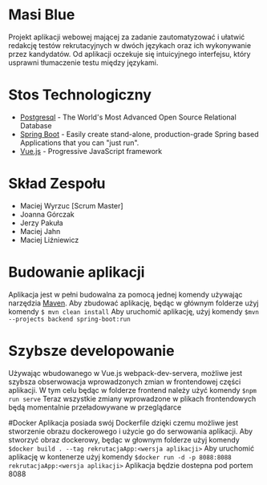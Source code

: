 # Masi Blue
Projekt aplikacji webowej mającej za zadanie zautomatyzować i ułatwić redakcję testów
rekrutacyjnych w dwóch językach oraz ich wykonywanie przez kandydatów. Od aplikacji
oczekuje się intuicyjnego interfejsu, który usprawni tłumaczenie testu między językami. 

# Stos Technologiczny
 - [Postgresql] - The World's Most Advanced Open Source Relational Database
 - [Spring Boot] - Easily create stand-alone, production-grade Spring based Applications that you can "just run".
 - [Vue.js] - Progressive JavaScript framework

# Skład Zespołu
 - Maciej Wyrzuc [Scrum Master]
 - Joanna Górczak
 - Jerzy Pakuła
 - Maciej Jahn
 - Maciej Liźniewicz
 
# Budowanie aplikacji
Aplikacja jest w pełni budowalna za pomocą jednej komendy używając narzędzia [Maven].
Aby zbudować aplikację, będąc w głównym folderze użyj komendy
`$ mvn clean install`
Aby uruchomić aplikację, użyj komendy
`$mvn --projects backend spring-boot:run`

# Szybsze developowanie
Używając wbudowanego w Vue.js webpack-dev-servera, możliwe jest szybsza obserwowacja wprowadzonych zmian w frontendowej części aplikacji. W tym celu będąc w folderze frontend należy użyć komendy
`$npm run serve`
Teraz wszystkie zmiany wprowadzone w plikach frontendowych będą momentalnie przeładowywane w przeglądarce

#Docker
Aplikacja posiada swój Dockerfile dzięki czemu możliwe jest stworzenie obrazu dockerowego i użycie go do serwowania aplikacji. Aby stworzyć obraz dockerowy, będąc w głownym folderze użyj komendy
`$docker build . --tag rekrutacjaApp:<wersja aplikacji>`
Aby uruchomić aplikację w kontenerze użyj komendy
`$docker run -d -p 8088:8088 rekrutacjaApp:<wersja aplikacji>`
Aplikacja będzie dostepna pod portem 8088



   [Postgresql]: <https://www.postgresql.org/>
   [Spring Boot]: <https://spring.io/projects/spring-boot>
   [Vue.js]: <https://vuejs.org/>
   [Maven]: <https://maven.apache.org/>
